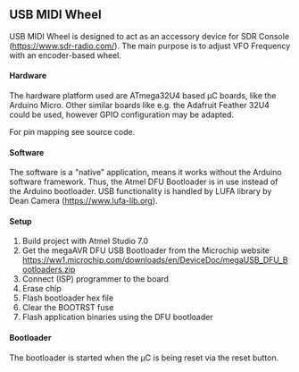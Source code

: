 ## USB MIDI Wheel

USB MIDI Wheel is designed to act as an accessory device for SDR Console (https://www.sdr-radio.com/).
The main purpose is to adjust VFO Frequency with an encoder-based wheel.

#### Hardware

The hardware platform used are ATmega32U4 based µC boards, like the Arduino Micro.
Other similar boards like e.g. the Adafruit Feather 32U4 could be used, however GPIO configuration may be adapted.

For pin mapping see source code.

#### Software

The software is a "native" application, means it works without the Arduino software framework.
Thus, the Atmel DFU Bootloader is in use instead of the Arduino bootloader.
USB functionality is handled by LUFA library by Dean Camera (https://www.lufa-lib.org).

#### Setup

1. Build project with Atmel Studio 7.0
2. Get the megaAVR DFU USB Bootloader from the Microchip website
   https://ww1.microchip.com/downloads/en/DeviceDoc/megaUSB_DFU_Bootloaders.zip
3. Connect (ISP) programmer to the board
4. Erase chip
5. Flash bootloader hex file
6. Clear the BOOTRST fuse
7. Flash application binaries using the DFU bootloader

#### Bootloader

The bootloader is started when the µC is being reset via the reset button.